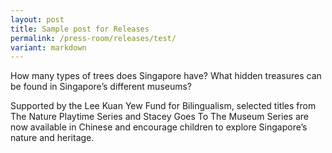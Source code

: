 ```yaml
---
layout: post
title: Sample post for Releases
permalink: /press-room/releases/test/
variant: markdown
---
```

How many types of trees does Singapore have? What hidden treasures can be found in Singapore’s different museums?  
  
Supported by the Lee Kuan Yew Fund for Bilingualism, selected titles from The Nature Playtime Series and Stacey Goes To The Museum Series are now available in Chinese and encourage children to explore Singapore’s nature and heritage.  